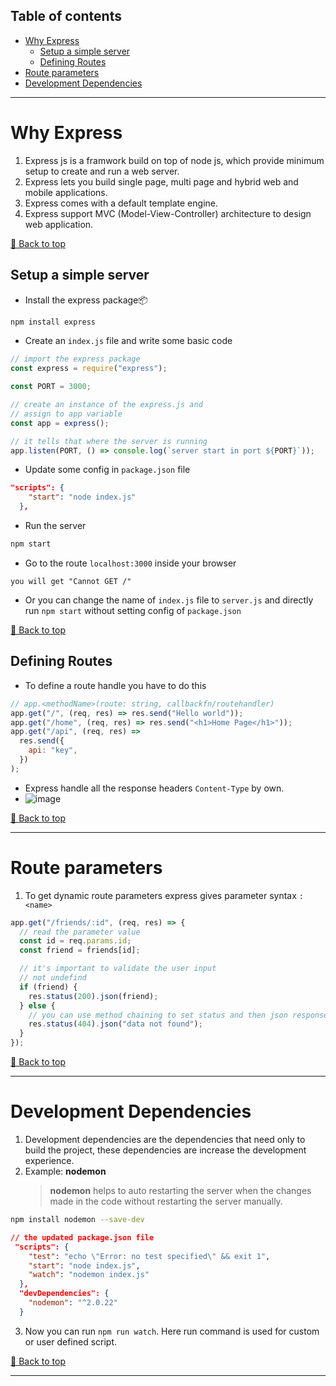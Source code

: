 ## Table of contents

- [Why Express](#why-express)
  - [Setup a simple server](#setup-a-simple-server)
  - [Defining Routes](#defining-routes)
- [Route parameters](#route-parameters)
- [Development Dependencies](#development-dependencies)

---

# Why Express

1. Express js is a framwork build on top of node js, which provide minimum setup to create and run a web server.
2. Express lets you build single page, multi page and hybrid web and mobile applications.
3. Express comes with a default template engine.
4. Express support MVC (Model-View-Controller) architecture to design web application.

[🔼 Back to top](#table-of-contents)

## Setup a simple server

- Install the express package📦

```bash
npm install express
```

- Create an `index.js` file and write some basic code

```javascript
// import the express package
const express = require("express");

const PORT = 3000;

// create an instance of the express.js and
// assign to app variable
const app = express();

// it tells that where the server is running
app.listen(PORT, () => console.log(`server start in port ${PORT}`));
```

- Update some config in `package.json` file

```json
"scripts": {
    "start": "node index.js"
  },
```

- Run the server

```bash
npm start
```

- Go to the route `localhost:3000` inside your browser

```
you will get "Cannot GET /"
```

- Or you can change the name of `index.js` file to `server.js` and directly run `npm start` without setting config of `package.json`

[🔼 Back to top](#table-of-contents)

## Defining Routes

- To define a route handle you have to do this

```javascript
// app.<methodName>(route: string, callbackfn/routehandler)
app.get("/", (req, res) => res.send("Hello world"));
app.get("/home", (req, res) => res.send("<h1>Home Page</h1>"));
app.get("/api", (req, res) =>
  res.send({
    api: "key",
  })
);
```

- Express handle all the response headers `Content-Type` by own.
- ![image](https://user-images.githubusercontent.com/77252075/230498837-5031f717-6c35-4194-be67-88f86d9e2543.png)

[🔼 Back to top](#table-of-contents)

---

# Route parameters

1. To get dynamic route parameters express gives parameter syntax `:<name>`

```javascript
app.get("/friends/:id", (req, res) => {
  // read the parameter value
  const id = req.params.id;
  const friend = friends[id];

  // it's important to validate the user input
  // not undefind
  if (friend) {
    res.status(200).json(friend);
  } else {
    // you can use method chaining to set status and then json response
    res.status(404).json("data not found");
  }
});
```

[🔼 Back to top](#table-of-contents)

---

# Development Dependencies

1. Development dependencies are the dependencies that need only to build the project, these dependencies are increase the development experience.
2. Example: **nodemon**
   > **nodemon** helps to auto restarting the server when the changes made in the code without restarting the server manually.

```bash
npm install nodemon --save-dev
```

```json
// the updated package.json file
 "scripts": {
    "test": "echo \"Error: no test specified\" && exit 1",
    "start": "node index.js",
    "watch": "nodemon index.js"
  },
  "devDependencies": {
    "nodemon": "^2.0.22"
  }
```

3. Now you can run `npm run watch`. Here run command is used for custom or user defined script.

[🔼 Back to top](#table-of-contents)

---